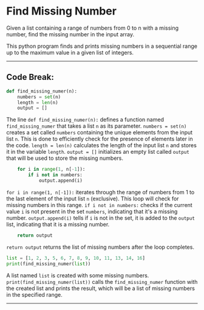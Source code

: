# Find Missing Number

Given a list containing a range of numbers from 0 to n with a missing number, find the missing number in the input array.

This python program finds and prints missing numbers in a sequential range up to the maximum value in a given list of integers.

-----

## Code Break:

```python
def find_missing_numer(n):
    numbers = set(n)
    length = len(n)
    output = []
```

The line `def find_missing_numer(n):` defines a function named `find_missing_numer` that takes a list `n` as its parameter. `numbers = set(n)` creates a set called `numbers` containing the unique elements from the input list `n`. This is done to efficiently check for the presence of elements later in the code. `length = len(n)` calculates the length of the input list `n` and stores it in the variable `length`. `output = []` initializes an empty list called `output` that will be used to store the missing numbers.

```python
    for i in range(1, n[-1]):
        if i not in numbers:
            output.append(i)
```

`for i in range(1, n[-1]):` iterates through the range of numbers from 1 to the last element of the input list `n` (exclusive). This loop will check for missing numbers in this range. `if i not in numbers:` checks if the current value `i` is not present in the set `numbers`, indicating that it's a missing number. `output.append(i)` tells if `i` is not in the set, it is added to the `output` list, indicating that it is a missing number.

```python
    return output
```

`return output` returns the list of missing numbers after the loop completes.

```python
list = [1, 2, 3, 5, 6, 7, 8, 9, 10, 11, 13, 14, 16]
print(find_missing_numer(list))
```

A list named `list` is created with some missing numbers. `print(find_missing_numer(list))` calls the `find_missing_numer` function with the created list and prints the result, which will be a list of missing numbers in the specified range.

-----